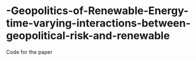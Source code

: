 # -Geopolitics-of-Renewable-Energy-time-varying-interactions-between-geopolitical-risk-and-renewable
Code for the paper
